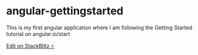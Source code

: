 # angular-gettingstarted
This is my first angular application where I am following the Getting Started tutorial on angular.io/start

[Edit on StackBlitz ⚡️](https://stackblitz.com/edit/angular-pc37yf)